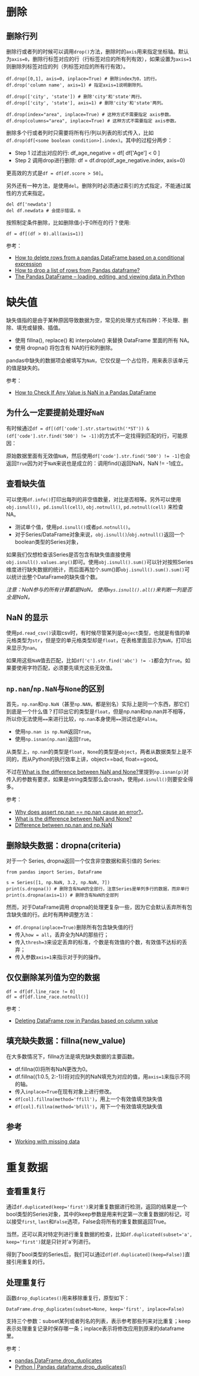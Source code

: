 # 删除

## 删除行列

删除行或者列的时候可以调用`drop()`方法，删除时的`axis`用来指定坐标轴。默认为`axis=0`，删除行标签对应的行（行标签对应的所有列有效），如果设置为`axis=1`则删除列标签对应的列（列标签对应的所有行有效）。

```
df.drop([0,1], axis=0, inplace=True) # 删除index为0，1的行。
df.drop('column name', axis=1) # 指定axis=1说明删除列。

df.drop(['city', 'state']) # 删除'city'和'state'两行。
df.drop(['city', 'state'], axis=1) # 删除'city'和'state'两列。

df.drop(index="area", inplace=True) # 这种方式不需要指定 axis参数。
df.drop(columns="area", inplace=True) # 这种方式不需要指定 axis参数。
```

删除多个行或者列时只需要将所有行/列以列表的形式传入，比如`df.drop(df[<some boolean condition>].index)`。其中的过程分两步：

- Step 1 过滤出对应的行: df_age_negative = df[ df['Age'] < 0 ]
- Step 2 调用drop进行删除: df = df.drop(df_age_negative.index, axis=0)

更高效的方式是`df = df[df.score > 50]`。

另外还有一种方法，是使用`del`。删除列时必须通过索引的方式指定，不能通过属性的方式来指定。

```
del df['newdata']
del df.newdata # 会提示错误。n 
```

按照制定条件删除，比如删除值小于0所在的行？使用:

```
df = df[(df > 0).all(axis=1)]
```

参考：

- [How to delete rows from a pandas DataFrame based on a conditional expression](https://stackoverflow.com/questions/13851535/how-to-delete-rows-from-a-pandas-dataframe-based-on-a-conditional-expression)
- [How to drop a list of rows from Pandas dataframe?](https://stackoverflow.com/questions/14661701/how-to-drop-a-list-of-rows-from-pandas-dataframe)
- [The Pandas DataFrame – loading, editing, and viewing data in Python](https://www.shanelynn.ie/using-pandas-dataframe-creating-editing-viewing-data-in-python/)


# 缺失值

缺失值指的是由于某种原因导致数据为空，常见的处理方式有四种：不处理、删除、填充或替换、插值。

- 使用 fillna(), replace() 和 interpolate() 来替换 DataFrame 里面的所有 NA。
- 使用 dropna() 将包含有 NA的行和列删除。

pandas中缺失的数据项会被填写为`NaN`，它仅仅是一个占位符，用来表示该单元的值是缺失的。

参考：

- [How to Check If Any Value is NaN in a Pandas DataFrame](https://chartio.com/resources/tutorials/how-to-check-if-any-value-is-nan-in-a-pandas-dataframe/)


## 为什么一定要提前处理好`NaN`

有时候通过`df = df[(df['code'].str.startswith('*ST')) & (df['code'].str.find('500') != -1])`的方式不一定找得到匹配的行，可能原因：

原始数据里面有无效值`NaN`，然后使用`df['code'].str.find('500') != -1]`也会返回`True`因为对于`NaN`来说也是成立的：调用find()返回NaN，NaN != -1成立。


## 查看缺失值

可以使用`df.info()`打印出每列的非空值数量，对比是否相等。另外可以使用`obj.isnull()`，`pd.isnull(cell)`, `obj.notnull()`, `pd.notnull(cell)` 来检查NA。

- 测试单个值，使用`pd.isnull()`或者`pd.notnull()`。
- 对于Series/DataFrame对象来说，`obj.isnull()`/`obj.notnull()`返回一个boolean类型的Series对象，

如果我们仅想检查该Series是否包含有缺失值直接使用`obj.isnull().values.any()`即可。使用`obj.isnull().sum()`可以针对按照Series维度进行缺失数据的统计，而后面再加个.sum()即`obj.isnull().sum().sum()`可以统计出整个DataFrame的缺失值个数。

*注意：NaN参与的所有计算都是NaN。*
*使用`mys.isnull().all()`来判断一列是否全是NaN。*


## NaN 的显示

使用`pd.read_csv()`读取csv时，有时候尽管某列是`object`类型，也就是有值的单元格类型为`str`，但是空的单元格类型却是`float`，在表格里面显示为`NaN`，打印出来显示为`nan`。

如果用这些`NaN`值去匹配，比如`df['c'].str.find('abc') != -1`都会为`True`。如果要使用字符匹配，必须要先填充这些无效值。


## `np.nan`/`np.NaN`与`None`的区别

首先，`np.nan`和`np.NaN`（甚至`np.NAN`，都是别名）实际上是同一个东西，那它们到底是一个什么值？打印出它的类型是`float`，但是np.nan和np.nan并不相等，所以你无法使用`==`来进行比较，`np.nan`本身使用`==`测试也是`False`。

- 使用`np.nan is np.NaN`返回`True`。
- 使用`np.isnan(np.nan)`返回`True`。

从类型上，`np.nan`的类型是`float`，`None`的类型是`object`，两者从数据类型上是不同的，而从Python的执行效率上讲，object==bad, float==good。


不过在[What is the difference between NaN and None?](https://stackoverflow.com/questions/17534106/what-is-the-difference-between-nan-and-none)里提到`np.isnan(p)`对传入的参数有要求，如果是string类型那么会crash，使用`pd.isnull()`则要安全得多。


参考：

- [Why does assert np.nan == np.nan cause an error?](https://stackoverflow.com/questions/44367557/why-does-assert-np-nan-np-nan-cause-an-error)。
- [What is the difference between NaN and None?](https://stackoverflow.com/questions/17534106/what-is-the-difference-between-nan-and-none)
- [Difference between np.nan and np.NaN](https://stackoverflow.com/questions/53436339/difference-between-np-nan-and-np-nan)


## 删除缺失数据：dropna(criteria)

对于一个 Series, dropna返回一个仅含非空数据和索引值的 Series:

```
from pandas import Series, DataFrame

s = Series([1, np.NaN, 3.2, np.NaN, 7])
print(s.dropna()) # 删除含有NaN的全部行，注意Series是单列多行的数据，而非单行
print(s.dropna(axis=1)) # 删除含有NaN的全部列
```

然而，对于DataFrame调用 dropna的处理更复杂一些，因为它会默认丢弃所有包含缺失值的行。此时有两种调整方法：

- `df.dropna(inplace=True)`删除所有包含缺失值的行
- 传入`how = all`，丢弃全为NA的那些行；
- 传入`thresh=3`来设定丢弃的标准，个数是有效值的个数，有效值不达标的丢弃；
- 传入参数`axis=1`来指示对于列的操作。


## 仅仅删除某列值为空的数据

```
df = df[df.line_race != 0]
df = df[df.line_race.notnull()]
```

参考：

- [Deleting DataFrame row in Pandas based on column value](https://stackoverflow.com/questions/18172851/deleting-dataframe-row-in-pandas-based-on-column-value)


## 填充缺失数据：fillna(new_value)

在大多数情况下，fillna方法是填充缺失数据的主要函数。

- df.fillna(0)将所有NaN更改为0。
- df.fillna({1:0.5, 2:-1})将对应列的NaN填充为对应的值，用`axis=1`来指示不同的轴。
- 传入`inplace=True`在现有对象上进行修改。
- `df[col].fillna(method='ffill')`，用上一个有效值填充缺失值
- `df[col].fillna(method='bfill')`，用下一个有效值填充缺失值


## 参考

- [Working with missing data](https://pandas.pydata.org/docs/user_guide/missing_data.html)


# 重复数据

## 查看重复行

通过`df.duplicated(keep='first')`来对重复数据进行检测，返回的结果是一个bool类型的Series对象，其中的keep参数是用来判定第一次重复数据的标记，可以接受`first`, `last`和`False`选项，False会将所有的重复数据返回True。

当然，还可以真对特定列进行重复数据的检查，比如`df.duplicated(subset='a', keep='first')`就是只针对'a'列进行。

得到了bool类型的Series后，我们可以通过`df[df.duplicated](keep=False)]`直接引用重复的行。


## 处理重复行

函数`drop_duplicates()`用来移除重复行，原型如下：

```
DataFrame.drop_duplicates(subset=None, keep='first', inplace=False)
```

支持三个参数：subset某列或者列名的列表，表示参考那些列来对比重复；keep表示处理重复记录时保存哪一条；inplace表示将修改应用到原来的dataframe里。

参考：

- [pandas.DataFrame.drop_duplicates](https://pandas.pydata.org/pandas-docs/stable/reference/api/pandas.DataFrame.drop_duplicates.html)
- [Python | Pandas dataframe.drop_duplicates()](https://www.geeksforgeeks.org/python-pandas-dataframe-drop_duplicates/)
